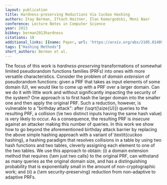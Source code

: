 ```yaml
---
layout: publication
title: Hardness-preserving Reductions Via Cuckoo Hashing
authors: Itay Berman, Iftach Haitner, Ilan Komargodski, Moni Naor
conference: Lecture Notes in Computer Science
year: 2013
bibkey: berman2013hardness
citations: 18
additional_links: [{name: Paper, url: 'https://arxiv.org/abs/2105.01409'}]
tags: ["Hashing Methods"]
short_authors: Berman et al.
---
```

The focus of this work is *hardness-preserving* transformations of
somewhat limited pseudorandom functions families (PRFs) into ones with more
versatile characteristics. Consider the problem of *domain extension* of
pseudorandom functions: given a PRF that takes as input elements of some domain
\(U\), we would like to come up with a PRF over a larger domain. Can we do it
with little work and without significantly impacting the security of the
system? One approach is to first hash the larger domain into the smaller one
and then apply the original PRF. Such a reduction, however, is vulnerable to a
"birthday attack": after \(\sqrt\{\size\{U\}\}\) queries to the resulting PRF, a
collision (\ie two distinct inputs having the same hash value) is very likely
to occur. As a consequence, the resulting PRF is *insecure* against an
attacker making this number of queries. In this work we show how to go beyond
the aforementioned birthday attack barrier by replacing the above simple
hashing approach with a variant of \textit\{cuckoo hashing\}, a hashing paradigm
that resolves collisions in a table by using two hash functions and two tables,
cleverly assigning each element to one of the two tables. We use this approach
to obtain: (i) a domain extension method that requires \{\em just two calls\} to
the original PRF, can withstand as many queries as the original domain size,
and has a distinguishing probability that is exponentially small in the amount
of non-cryptographic work; and (ii) a \{\em security-preserving\} reduction from
non-adaptive to adaptive PRFs.